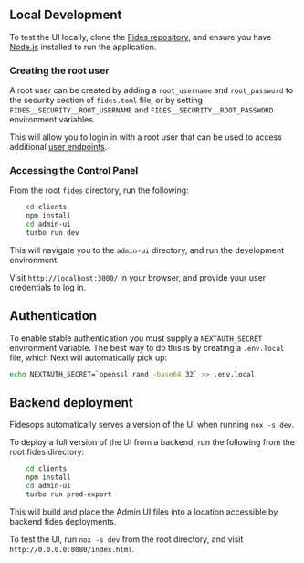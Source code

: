 
## Local Development

To test the UI locally, clone the [Fides repository](https://github.com/ethyca/fides/), and ensure you have [Node.js](https://nodejs.org/en/download/) installed to run the application.

### Creating the root user

A root user can be created by adding a `root_username` and `root_password` to the
security section of `fides.toml` file, or by setting `FIDES__SECURITY__ROOT_USERNAME`
and `FIDES__SECURITY__ROOT_PASSWORD` environment variables.

This will allow you to login in with a root user that can be used to access
additional [user endpoints](#managing-users).

### Accessing the Control Panel

From the root `fides` directory, run the following:

``` sh
    cd clients
    npm install
    cd admin-ui
    turbo run dev
```

This will navigate you to the `admin-ui` directory, and run the development environment.

Visit `http://localhost:3000/` in your browser, and provide your user credentials to log in.

## Authentication

To enable stable authentication you must supply a `NEXTAUTH_SECRET` environment
variable. The best way to do this is by creating a `.env.local` file, which Next
will automatically pick up:

```bash
echo NEXTAUTH_SECRET=`openssl rand -base64 32` >> .env.local
```

## Backend deployment

Fidesops automatically serves a version of the UI when running `nox -s dev`.

To deploy a full version of the UI from a backend, run the following from the root fides directory:

```sh
    cd clients
    npm install
    cd admin-ui
    turbo run prod-export
```

This will build and place the Admin UI files into a location accessible by backend fides deployments.

To test the UI, run `nox -s dev` from the root directory, and visit `http://0.0.0.0:8080/index.html`.
